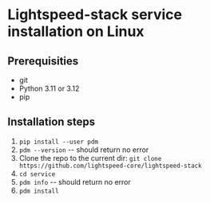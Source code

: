 # Lightspeed-stack service installation on Linux

## Prerequisities

- git
- Python 3.11 or 3.12
- pip

## Installation steps

1. `pip install --user pdm`
1. `pdm --version` -- should return no error
1. Clone the repo to the current dir:
`git clone https://github.com/lightspeed-core/lightspeed-stack`
1. `cd service`
1. `pdm info` -- should return no error
1. `pdm install`
